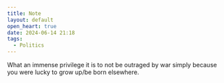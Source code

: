 ```yaml
---
title: Note
layout: default
open_heart: true
date: 2024-06-14 21:18
tags:
  - Politics
---
```


What an immense privilege it is to not be outraged by war simply because you were lucky to grow up/be born elsewhere.
